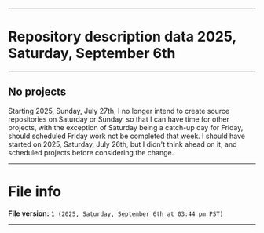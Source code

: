 
***

# Repository description data 2025, Saturday, September 6th

---

## No projects

Starting 2025, Sunday, July 27th, I no longer intend to create source repositories on Saturday or Sunday, so that I can have time for other projects, with the exception of Saturday being a catch-up day for Friday, should scheduled Friday work not be completed that week. I should have started on 2025, Saturday, July 26th, but I didn't think ahead on it, and scheduled projects before considering the change.

***

# File info

**File version:** `1 (2025, Saturday, September 6th at 03:44 pm PST)`

***

